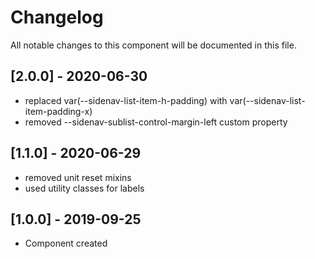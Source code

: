 # Changelog
All notable changes to this component will be documented in this file.

## [2.0.0] - 2020-06-30
- replaced var(--sidenav-list-item-h-padding) with var(--sidenav-list-item-padding-x)
- removed --sidenav-sublist-control-margin-left custom property

## [1.1.0] - 2020-06-29
- removed unit reset mixins
- used utility classes for labels

## [1.0.0] - 2019-09-25
- Component created